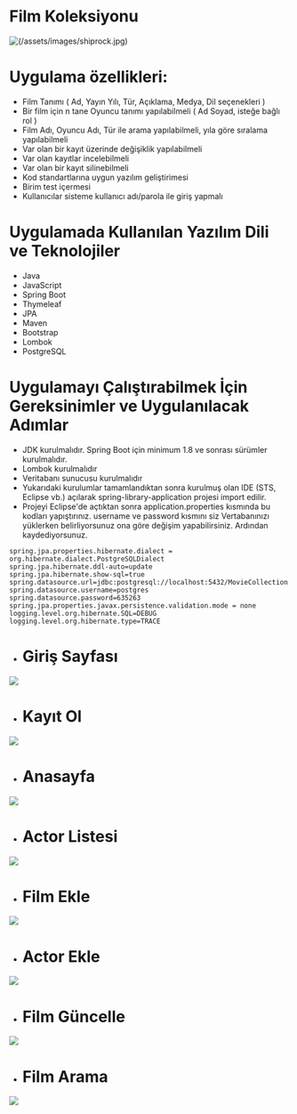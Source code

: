 # Film Koleksiyonu 

![(/assets/images/shiprock.jpg)](https://bilgikenti.net/wp-content/uploads/2021/01/film3.jpg)
#  Uygulama özellikleri:
* Film Tanımı ( Ad, Yayın Yılı, Tür, Açıklama, Medya, Dil seçenekleri ) 
* Bir film için n tane Oyuncu tanımı yapılabilmeli ( Ad Soyad, isteğe
bağlı rol ) 
* Film Adı, Oyuncu Adı, Tür ile arama yapılabilmeli, yıla göre sıralama
yapılabilmeli
* Var olan bir kayıt üzerinde değişiklik yapılabilmeli 
* Var olan kayıtlar incelebilmeli
* Var olan bir kayıt silinebilmeli
*  Kod standartlarına uygun yazılım geliştirimesi
* Birim test içermesi 
* Kullanıcılar sisteme kullanıcı adı/parola ile giriş yapmalı

# Uygulamada Kullanılan Yazılım Dili ve Teknolojiler
* Java
* JavaScript
* Spring Boot
* Thymeleaf
* JPA
* Maven
* Bootstrap
* Lombok
* PostgreSQL

# Uygulamayı Çalıştırabilmek İçin Gereksinimler ve Uygulanılacak Adımlar
* JDK kurulmalıdır. Spring Boot için minimum 1.8 ve sonrası sürümler kurulmalıdır. 
* Lombok kurulmalıdır
* Veritabanı sunucusu kurulmalıdır
* Yukarıdaki kurulumlar tamamlandıktan sonra kurulmuş olan IDE (STS, Eclipse vb.) açılarak spring-library-application projesi import edilir.
* Projeyi Eclipse'de açtıktan sonra application.properties kısmında bu kodları yapıştırınız. username ve password kısmını siz Vertabanınızı yüklerken belirliyorsunuz ona göre değişim yapabilirsiniz. Ardından kaydediyorsunuz.

```
spring.jpa.properties.hibernate.dialect = org.hibernate.dialect.PostgreSQLDialect
spring.jpa.hibernate.ddl-auto=update
spring.jpa.hibernate.show-sql=true
spring.datasource.url=jdbc:postgresql://localhost:5432/MovieCollection
spring.datasource.username=postgres
spring.datasource.password=635263
spring.jpa.properties.javax.persistence.validation.mode = none
logging.level.org.hibernate.SQL=DEBUG
logging.level.org.hibernate.type=TRACE
```
* # Giriş Sayfası
![](https://i.hizliresim.com/dqqs5d6.jpg)

* # Kayıt Ol
![](https://i.hizliresim.com/7qjjkt0.jpg)
* # Anasayfa
![](https://i.hizliresim.com/j24pmkn.jpg)
* # Actor Listesi
![](https://i.hizliresim.com/1eswewt.jpg)
* # Film Ekle
![](https://i.hizliresim.com/1mqit4i.jpg)
* # Actor Ekle
![](https://i.hizliresim.com/dym8c9x.jpg)
* # Film Güncelle
![](https://i.hizliresim.com/7d3mv2a.jpg)
* # Film Arama
![](https://i.hizliresim.com/3svf10h.jpg)

